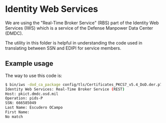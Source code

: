 # Identity Web Services

We are using the "Real-Time Broker Service" (RBS) part of the Identity Web Services (IWS) which is a service
of the Defense Manpower Data Center (DMDC).

The utility in this folder is helpful in understanding the code used in translating between SSN and EDIPI for
service members.

## Example usage

The way to use this code is:

```sh
$ bin/iws -dod_ca_package config/tls/Certificates_PKCS7_v5.4_DoD.der.p7b -ssn 666585049 -last "Escudero OCampo"
Identity Web Services: Real-Time Broker Service (REST)
Host: pkict.dmdc.osd.mil
Operation: pids-P
SSN: 666585049
Last Name: Escudero OCampo
First Name:
No match
```

